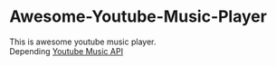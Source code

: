 # Awesome-Youtube-Music-Player
This is awesome youtube music player.<br/>
Depending [Youtube Music API](https://github.com/NDSLib/youtube-music-api)

